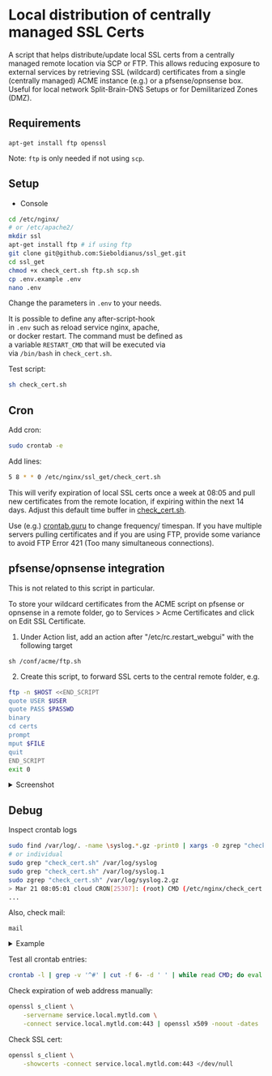 # Local distribution of centrally managed SSL Certs

A script that helps distribute/update local SSL certs from a centrally
managed remote location via SCP or FTP. This allows reducing exposure
to external services by retrieving SSL (wildcard) certificates from a single
(centrally managed) ACME instance (e.g.) or a pfsense/opnsense box. Useful
for local network Split-Brain-DNS Setups or for Demilitarized Zones (DMZ).

## Requirements

```
apt-get install ftp openssl
```

Note: `ftp` is only needed if not using `scp`.

## Setup


- Console

```sh
cd /etc/nginx/
# or /etc/apache2/
mkdir ssl
apt-get install ftp # if using ftp
git clone git@github.com:Sieboldianus/ssl_get.git
cd ssl_get
chmod +x check_cert.sh ftp.sh scp.sh
cp .env.example .env
nano .env
```

Change the parameters in `.env` to your needs.

It is possible to define any after-script-hook  
in `.env` such as reload service nginx, apache,  
or docker restart. The command must be defined as  
a variable `RESTART_CMD` that will be executed via  
via `/bin/bash` in `check_cert.sh`.  

Test script:
```sh
sh check_cert.sh
```

## Cron


Add cron:
```sh
sudo crontab -e
```

Add lines:
```sh
5 8 * * 0 /etc/nginx/ssl_get/check_cert.sh
```

This will verify expiration of local SSL certs once a week at 08:05
and pull new certificates from the remote location, if expiring 
within the next 14 days. Adjust this default time buffer in [check_cert.sh](check_cert.sh).

Use (e.g.) [crontab.guru](https://crontab.guru/#5_8_*_*_*) to change
frequency/ timespan. If you have multiple servers pulling certificates
and if you are using FTP, provide some variance to avoid FTP Error 421 
(Too many simultaneous connections).

## pfsense/opnsense integration

This is not related to this script in particular.

To store your wildcard certificates from the ACME script on pfsense or 
opnsense in a remote folder, go to Services > Acme Certificates and click 
on Edit SSL Certificate.

1. Under Action list, add an action after "/etc/rc.restart_webgui" with the 
following target
```
sh /conf/acme/ftp.sh
```
2. Create this script, to forward SSL certs to the central remote folder, e.g.
```sh
ftp -n $HOST <<END_SCRIPT
quote USER $USER
quote PASS $PASSWD
binary
cd certs
prompt
mput $FILE
quit
END_SCRIPT
exit 0
```

<details><summary>Screenshot</summary>

![resources/pfsense.png](resources/pfsense.png)

</details>


## Debug

Inspect crontab logs
```sh
sudo find /var/log/. -name \syslog.*.gz -print0 | xargs -0 zgrep "check_cert.sh"
# or individual
sudo grep "check_cert.sh" /var/log/syslog
sudo grep "check_cert.sh" /var/log/syslog.1
sudo zgrep "check_cert.sh" /var/log/syslog.2.gz
> Mar 21 08:05:01 cloud CRON[25307]: (root) CMD (/etc/nginx/check_cert.sh)
...
```

Also, check mail:
```
mail
```

<details><summary>Example</summary>

```output
Message 1:
From root@service  Sun Aug 29 08:05:02 2021
X-Original-To: root
From: root@service (Cron Daemon)
To: root@service
Subject: Cron <root@service> /etc/apache2/ssl_get/check_cert.sh
MIME-Version: 1.0
Content-Type: text/plain; charset=US-ASCII
Content-Transfer-Encoding: 8bit
X-Cron-Env: <SHELL=/bin/sh>
X-Cron-Env: <HOME=/root>
X-Cron-Env: <PATH=/usr/bin:/bin>
X-Cron-Env: <LOGNAME=root>
Date: Sun, 29 Aug 2021 08:05:02 +0200 (CEST)

Checking SSL expiration date of wildcard.local.mytld.com.fullchain..
/etc/apache2/ssl/wildcard.local.mytld.com.fullchain
Expiration date not yet reached (notAfter=Sep  9 00:16:51 2021 GMT)
```

</details>

Test all crontab entries:
```sh
crontab -l | grep -v '^#' | cut -f 6- -d ' ' | while read CMD; do eval $CMD; done
```

Check expiration of web address manually:
```sh
openssl s_client \
    -servername service.local.mytld.com \
    -connect service.local.mytld.com:443 | openssl x509 -noout -dates
```

Check SSL cert:
```sh
openssl s_client \
    -showcerts -connect service.local.mytld.com:443 </dev/null
```